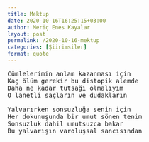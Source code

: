 ```yaml
---
title: Mektup
date: 2020-10-16T16:25:15+03:00
author: Meriç Enes Kayalar
layout: post
permalink: /2020-10-16-mektup
categories: [Şiirimsiler]
format: quote
---
```


<pre>Cümlelerimin anlam kazanması için
Kaç ölüm gerekir bu distopik alemde
Daha ne kadar tutsağı olmalıyım
O lanetli saçların ve dudakların
 
Yalvarırken sonsuzluğa senin için
Her dokunuşunda bir umut sönen tenim
Sonsuzluk dahil umutsuzca bakar
Bu yalvarışın varoluşsal sancısından</pre>